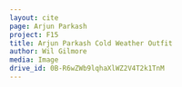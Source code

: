 ```yaml
---
layout: cite
page: Arjun Parkash
project: F15
title: Arjun Parkash Cold Weather Outfit
author: Wil Gilmore
media: Image
drive_id: 0B-R6wZWb9lqhaXlWZ2V4T2k1TnM
---
```

